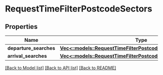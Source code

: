 # RequestTimeFilterPostcodeSectors

## Properties

Name | Type | Description | Notes
------------ | ------------- | ------------- | -------------
**departure_searches** | [**Vec<::models::RequestTimeFilterPostcodeSectorsDepartureSearch>**](RequestTimeFilterPostcodeSectorsDepartureSearch.md) |  | [optional] 
**arrival_searches** | [**Vec<::models::RequestTimeFilterPostcodeSectorsArrivalSearch>**](RequestTimeFilterPostcodeSectorsArrivalSearch.md) |  | [optional] 

[[Back to Model list]](../README.md#documentation-for-models) [[Back to API list]](../README.md#documentation-for-api-endpoints) [[Back to README]](../README.md)


